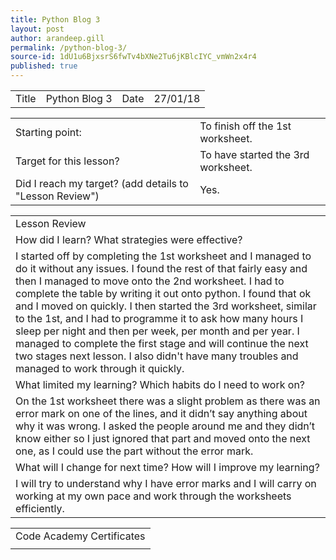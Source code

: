 ```yaml
---
title: Python Blog 3
layout: post
author: arandeep.gill
permalink: /python-blog-3/
source-id: 1dU1u6BjxsrS6fwTv4bXNe2Tu6jKBlcIYC_vmWn2x4r4
published: true
---
```

<table>
  <tr>
    <td>Title</td>
    <td>Python Blog 3</td>
    <td>Date</td>
    <td>27/01/18</td>
  </tr>
</table>


<table>
  <tr>
    <td>Starting point:</td>
    <td>To finish off the 1st worksheet.</td>
  </tr>
  <tr>
    <td>Target for this lesson?</td>
    <td>To have started the 3rd worksheet.</td>
  </tr>
  <tr>
    <td>Did I reach my target? 
(add details to "Lesson Review")</td>
    <td> Yes.</td>
  </tr>
</table>


<table>
  <tr>
    <td>Lesson Review</td>
  </tr>
  <tr>
    <td>How did I learn? What strategies were effective? </td>
  </tr>
  <tr>
    <td>I started off by completing the 1st worksheet and I managed to do it without any issues. I found the rest of that fairly easy and then I managed to move onto the 2nd worksheet. I had to complete the table by writing it out onto python. I found that ok and I moved on quickly. I then started the 3rd worksheet, similar to the 1st, and I had to programme it to ask how many hours I sleep per night and then per week, per month and per year. I managed to complete the first stage and will continue the next two stages next lesson. I also didn't have many troubles and managed to work through it quickly.</td>
  </tr>
  <tr>
    <td>What limited my learning? Which habits do I need to work on? </td>
  </tr>
  <tr>
    <td>On the 1st worksheet there was a slight problem as there was an error mark on one of the lines, and it didn’t say anything about why it was wrong. I asked the people around me and they didn’t know either so I just ignored that part and moved onto the next one, as I could use the part without the error mark.</td>
  </tr>
  <tr>
    <td>What will I change for next time? How will I improve my learning?</td>
  </tr>
  <tr>
    <td>I will try to understand why I have error marks and I will carry on working at my own pace and work through the worksheets efficiently.</td>
  </tr>
</table>


<table>
  <tr>
    <td>Code Academy Certificates</td>
  </tr>
  <tr>
    <td></td>
  </tr>
</table>


